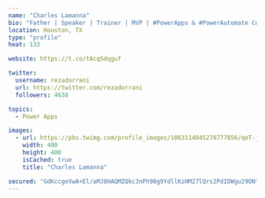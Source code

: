 ```yaml
---
name: "Charles Lamanna"
bio: "Father | Speaker | Trainer | MVP | #PowerApps & #PowerAutomate Community Super User | YouTuber Right-pointing triangle http://youtube.com/c/rezadorrani | Learn - Share - Clockwise rightwards and leftwards open circle arrows"
location: Houston, TX
type: "profile"
heat: 133

website: https://t.co/tAcqSdqguf

twitter:
  username: rezadorrani
  url: https://twitter.com/rezadorrani
  followers: 4638

topics:
  - Power Apps

images:
  - url: https://pbs.twimg.com/profile_images/1063114045270777856/qeT-jpWr_400x400.jpg
    width: 400
    height: 400
    isCached: true
    title: "Charles Lamanna"

secured: "GdKccgeVwA+El/aMJ8HAQMZQkc3nPh90g9YdllKzHM27lQrs2PdIDWgu29ONtlye24cOwMxnSPt5vDTW4mwqTlOdAMKDMS6U0BMSwLDdfPZp/XOAXalklUT1RD4+V3lam3o2NFR4Gdu454yz+m8362TKDgyA9GhajI05WiOpUWOMyMWpbtxPQmM2uCyhclS42+JyLVh8WKSh/daaKDaSIL2/otlq7+KZRAcvajj6xSWjuYrb8iLXgbB6xm76TqeD53nbxUUTVFy2MnDh2lnnq9Y/lGYIgvCNXRb2EAoJcz0BunDwe4s4DmDAoCygFtMf8oUWy4SOaNABYEmVOvd5rGPo7+ouSZg7HiAVANXrQoRSFoonm17NCcvfIkmwsSxZlxQ5DnGhyW+9pfK7W3ybQH3nK5C9BhfYI5ytgfOqAwQ=;5kKSw6ZVhxzBMjhiyxf2Tw=="
---
```


